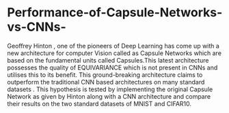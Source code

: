 # Performance-of-Capsule-Networks-vs-CNNs-
Geoffrey Hinton , one of the pioneers of Deep Learning has come up with a new architecture for computer Vision called as Capsule Networks which are based on the fundamental units called Capsules.This latest architecture possesses the quality of EQUIVARIANCE which is not present in CNNs and utilises this to its benefit. This ground-breaking architecture claims to outperform the traditional CNN based architectures on many standard datasets . This hypothesis is tested by implementing the original Capsule Network as given by Hinton along with a CNN architecture and compare their results on the two standard datasets of MNIST and CIFAR10.
